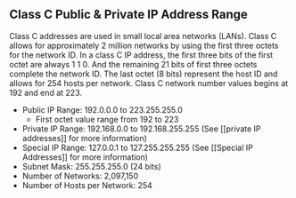 ## Class C Public & Private IP Address Range

Class C addresses are used in small local area networks (LANs). Class C allows for approximately 2 million networks by using the first three octets for the network ID. In a class C IP address, the first three bits of the first octet are always 1 1 0. And the remaining 21 bits of first three octets complete the network ID. The last octet (8 bits) represent the host ID and allows for 254 hosts per network. Class C network number values begins at 192 and end at 223.

- Public IP Range: 192.0.0.0 to 223.255.255.0
    - First octet value range from 192 to 223
- Private IP Range: 192.168.0.0 to 192.168.255.255 (See [[private IP addresses]] for more information)
- Special IP Range: 127.0.0.1 to 127.255.255.255 (See [[Special IP Addresses]] for more information)
- Subnet Mask: 255.255.255.0 (24 bits)
- Number of Networks: 2,097,150
- Number of Hosts per Network: 254

